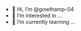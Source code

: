 - 👋 Hi, I’m @gowthamp-04
- 👀 I’m interested in ...
- 🌱 I’m currently learning ...

<!---
gowthamp-04/gowthamp-04 is a ✨ special ✨ repository because its `README.md` (this file) appears on your GitHub profile.
You can click the Preview link to take a look at your changes.
--->
